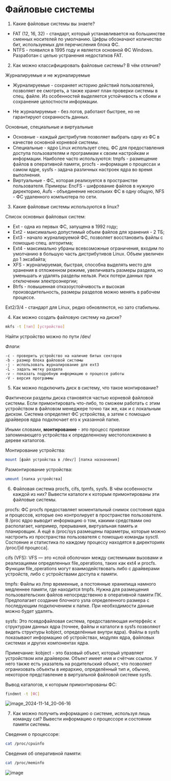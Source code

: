 # Файловые системы

1) Какие файловые системы вы знаете?

- FAT (12, 16, 32) - стандарт, который устанавливается на большинстве сменных носителей по умолчанию. Цифры обозначают количество бит, используемых для перечисления блока ФС.
- NTFS - появился в 1995 году и является основной ФС Windows. Разработан с целью устранения недостатков FAT.

2) Как можно классифицировать файловые системы? В чём отличия?

Журналируемые и не журналируемые

- Журналируемые - сохраняет историю действий пользователей, позволяет ее смотреть, а также хранит план проверки системы в спец. файле. Из особенностей выделяется устойчивость к сбоям и сохранение целостности информации.

- Не журналируемые - без логов, работают быстрее, но не гарантируют сохранность данных.

Основные, специальные и виртуальные

- Основные - каждый дистрибутив позволяет выбрать одну из ФС в качестве основной корневой системы.
- Специальные - ядро Linux использует спец. ФС для предоставления доступа пользователям и программам к своим настройкам и информации. Наиболее часто используются: tmpfs - размещение файлов в оперативной памяти, procfs - информация о процессах и самом ядре, sysfs - задача различных настроек ядра во время выполнения.
- Виртуальные - ФС, которая реализуется в пространстве пользователя. Примеры: EncFS - шифрование файлов в нужную директорию, Aufs - объединение нескольких ФС в одну общую, NFS - ФС удаленного компьютера по сети.

3) Какие файловые системы используются в linux?

Список основных файловых систем:

- Ext - одна из первых ФС, запущена в 1992 году;
- Ext2 - максимально допустимый объем файлов для хранения - 2 ТБ;
- Ext3 - начало журналируемой ФС, позволяет восстановить файлы с помощью спец. алгоритма;
- Ext4 - максимально убраны всевозможные ограничения, входим по умолчанию в большую часть дистрибутивов Linux. Объем увеличен до 1 эксабайта;
- XFS - журналируемая, быстрая, способна выделять место для хранения в отложенном режиме, увеличивать размеры раздела, но уменьшать и удалять разделы нельзя. Риск потери данных при отключении электроэнергии;
- Btrfs - повышенная отказоустойчивость и высокая производительность, размеры разделов можно менять в рабочем процессе.

Ext2/3/4 - стандарт для Linux, редко обновляются, но зато стабильны.

4) Как можно создать файловую систему на диске?

```sh
mkfs -t [тип] [устройство]
```

Найти устройство можно по пути /dev/

*Флаги:*

```
-с - проверить устройство на наличие битых секторов
-b - размер блока файловой системы
-j - использовать журналирование для ext3
-L - задать метку раздела
-v - показать подробную информацию о процессе работы
-V - версия программы
```

5) Как можно подключить диск в систему, что такое монтирование?

Фактически разделы диска становятся частью корневой файловой системы. Если примонтировать что-либо, то сможем работать с этим устройством в файловом менеджере точно так же, как и с локальным диском. Система определяет ФС устройства, а затем с помощью драйверов ядра подключает его к указанной папке.

Иными словами, **монтирование** - это процесс привязки запоминающего устройства к определенному местоположению в дереве каталогов.

Монтирование устройства:
```sh
mount [файл устройства в /dev/] [папка назначения]
```
Размонтирование устройства:
```sh
umount [папка устройства]
```

6) Файловая система procfs, cifs, tpmfs, sysfs. В чём особенности каждой из них? Вывести каталоги к которым примонтированы эти файловые системы.

procfs:
ФС procfs предоставляет моментальный снимок состояния ядра и процессов, которые оно контролирует в пространстве пользователя. В /proc ядро выводит информацию о том, какими средствами оно располагает, например, прерывания, виртуальная память и планировщик. А ещё в /proc/sys размещены параметры, которые можно настроить из пространства пользователя с помощью команды sysctl. Состояние и статистика по каждому процессу находятся в директориях /proc/[id процесса].

cifs (VFS):
VFS — это «слой оболочки» между системными вызовами и реализациями определенных file_operations, таких как ext4 и procfs. Функции file_operations могут взаимодействовать либо с драйверами устройств, либо с устройствами доступа к памяти.

tmpfs:
Файлы из /tmp временные, а постоянные хранилища намного медленнее памяти, где находится tmpfs. Нужна для размещения пользовательских файлов непосредственно в оперативной памяти ПК. Предполагает создание блочного узла определенного размера с последующим подключением к папке. При необходимости данные можно будет удалять.

sysfs:
Это псевдофайловая система, предоставляющая интерфейс к структурам данных ядра (точнее, файлы и каталоги в sysfs позволяют видеть структуры kobject, определённые внутри ядра). Файлы в sysfs показывают информацию об устройствах, модулях ядра, файловых системах и других компонентах ядра.

Примечание: kobject - это базовый объект, который управляет устройством или драйвером. Объект имеет имя и счётчик ссылок. У него также есть указатель на родительский объект, что позволяет огранизовать объекты в иерархию, определённый тип и, обычно, некоторое представление в виртуальной файловой системе sysfs.

Вывод каталогов, к которым примонтированы ФС:

```sh
findmnt -t [ФС]
```

![image_2024-11-14_20-06-16](https://github.com/user-attachments/assets/39f07b92-dfa5-4993-bc81-3191f08ae0be)

7) Как можно получить информацию о системе, используя лишь команду cat? Вывести информацию о процессоре и состоянии памяти системы.

Сведения о процессоре:
```sh
cat /proc/cpuinfo
```
Сведения об оперативной памяти:
```sh
cat /proc/meminfo
```

![image](https://github.com/user-attachments/assets/d34e8013-e48f-47b1-b236-9fd50e69d47d)
